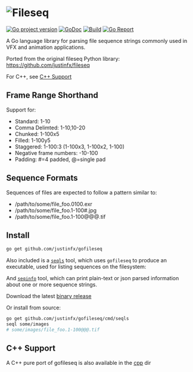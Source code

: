 ![Fileseq](https://raw.githubusercontent.com/justinfx/fileseq/master/docs/_static/fileseq_large.png "Fileseq")  
=======
[![Go project version](https://img.shields.io/github/release/justinfx/gofileseq.svg)](https://badge.fury.io/go/github.com%2Fjustinfx%2Fgofileseq) 
[![GoDoc](https://godoc.org/github.com/justinfx/gofileseq?status.svg)](https://godoc.org/github.com/justinfx/gofileseq)
[![Build](https://github.com/justinfx/gofileseq/workflows/Build%20and%20Deploy/badge.svg)](https://github.com/justinfx/gofileseq/actions?query=workflow%3A%22Build+and+Deploy%22)
[![Go Report](https://goreportcard.com/badge/github.com/justinfx/gofileseq)](https://goreportcard.com/report/github.com/justinfx/gofileseq)


A Go language library for parsing file sequence strings commonly
used in VFX and animation applications.

Ported from the original fileseq Python library:
https://github.com/justinfx/fileseq

For C++, see [C++ Support](#c-support)

Frame Range Shorthand
---------------------

Support for:

* Standard: 1-10
* Comma Delimted: 1-10,10-20
* Chunked: 1-100x5
* Filled: 1-100y5
* Staggered: 1-100:3 (1-100x3, 1-100x2, 1-100)
* Negative frame numbers: -10-100
* Padding: #=4 padded, @=single pad

Sequence Formats
----------------

Sequences of files are expected to follow a pattern similar to:

* /path/to/some/file_foo.0100.exr
* /path/to/some/file_foo.1-100#.jpg
* /path/to/some/file_foo.1-100@@@.tif

Install
-------

```bash
go get github.com/justinfx/gofileseq
```

Also included is a [`seqls`](https://github.com/justinfx/gofileseq/tree/master/cmd/seqls) tool, which uses `gofileseq` to produce an executable, used for listing sequences on the filesystem:

And [`seqinfo`](https://github.com/justinfx/gofileseq/tree/master/cmd/seqinfo) tool, which can print plain-text or json parsed information about one or more sequence strings.

Download the latest [binary release](https://github.com/justinfx/gofileseq/releases/latest)

Or install from source:
```bash
go get github.com/justinfx/gofileseq/cmd/seqls
seql some/images
# some/images/file_foo.1-100@@@.tif
```

C++ Support
------------

A C++ pure port of gofileseq is also available in the [cpp](https://github.com/justinfx/gofileseq/tree/master/cpp) dir
